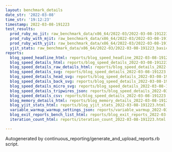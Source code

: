 ```yaml
---
layout: benchmark_details
date_str: '2022-03-08'
time_str: '19:12:23'
timestamp: 2022-03-08-191223
test_results:
  prod_ruby_no_jit: raw_benchmark_data/x86_64/2022-03/2022-03-08-191223_basic_benchmark_prod_ruby_no_jit.json
  prod_ruby_with_mjit: raw_benchmark_data/x86_64/2022-03/2022-03-08-191223_basic_benchmark_prod_ruby_with_mjit.json
  prod_ruby_with_yjit: raw_benchmark_data/x86_64/2022-03/2022-03-08-191223_basic_benchmark_prod_ruby_with_yjit.json
  yjit_stats: raw_benchmark_data/x86_64/2022-03/2022-03-08-191223_basic_benchmark_yjit_stats.json
reports:
  blog_speed_headline_html: reports/blog_speed_headline_2022-03-08-191223.html
  blog_speed_details_html: reports/blog_speed_details_2022-03-08-191223.html
  blog_speed_details_raw_details_html: reports/blog_speed_details_2022-03-08-191223.raw_details.html
  blog_speed_details_svg: reports/blog_speed_details_2022-03-08-191223.svg
  blog_speed_details_head_svg: reports/blog_speed_details_2022-03-08-191223.head.svg
  blog_speed_details_back_svg: reports/blog_speed_details_2022-03-08-191223.back.svg
  blog_speed_details_micro_svg: reports/blog_speed_details_2022-03-08-191223.micro.svg
  blog_speed_details_tripwires_json: reports/blog_speed_details_2022-03-08-191223.tripwires.json
  blog_speed_details_csv: reports/blog_speed_details_2022-03-08-191223.csv
  blog_memory_details_html: reports/blog_memory_details_2022-03-08-191223.html
  blog_yjit_stats_html: reports/blog_yjit_stats_2022-03-08-191223.html
  variable_warmup_warmup_settings_json: reports/variable_warmup_2022-03-08-191223.warmup_settings.json
  blog_exit_reports_bench_list_html: reports/blog_exit_reports_2022-03-08-191223.bench_list.html
  iteration_count_html: reports/iteration_count_2022-03-08-191223.html

---
```

Autogenerated by continuous_reporting/generate_and_upload_reports.rb script.
